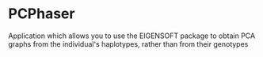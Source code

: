 # PCPhaser
Application which allows you to use the EIGENSOFT package to obtain PCA graphs from the individual's haplotypes, rather than from their genotypes
